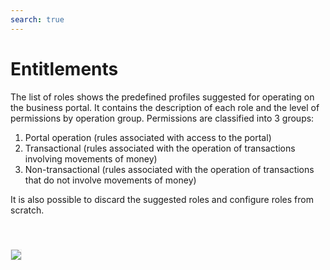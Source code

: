 ```yaml
---
search: true
---
```


# Entitlements

The list of roles shows the predefined profiles suggested for operating on the business portal. It contains the description of each role and the level of permissions by operation group. Permissions are classified into 3 groups:

1. Portal operation (rules associated with access to the portal)
2. Transactional (rules associated with the operation of transactions involving movements of money)
3. Non-transactional (rules associated with the operation of transactions that do not involve movements of money)   

It is also possible to discard the suggested roles and configure roles from scratch. 

 <img src="/assets/img/dynamic/experiences/business/entitlements.jpg" style="border: 1px solid #EEE; margin-top: 40px"> 